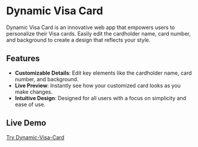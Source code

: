 # Dynamic Visa Card

Dynamic Visa Card is an innovative web app that empowers users to personalize their Visa cards. Easily edit the cardholder name, card number, and background to create a design that reflects your style.

## Features
- **Customizable Details**: Edit key elements like the cardholder name, card number, and background.
- **Live Preview**: Instantly see how your customized card looks as you make changes.
- **Intuitive Design**: Designed for all users with a focus on simplicity and ease of use.

## Live Demo
[Try Dynamic-Visa-Card](https://starkverma111.github.io/Dynamic-Visa-Card/)

